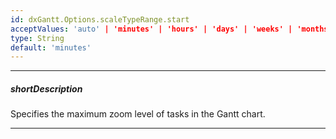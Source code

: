 ```yaml
---
id: dxGantt.Options.scaleTypeRange.start
acceptValues: 'auto' | 'minutes' | 'hours' | 'days' | 'weeks' | 'months' | 'quarters' | 'years'
type: String
default: 'minutes'
---
```

---
##### shortDescription
Specifies the maximum zoom level of tasks in the Gantt chart.

---